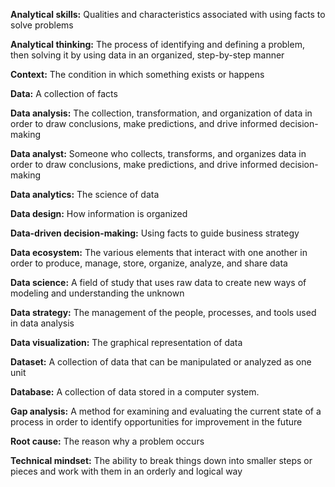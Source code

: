 **Analytical skills:** Qualities and characteristics associated with using facts to solve problems

**Analytical thinking:** The process of identifying and defining a problem, then solving it by using data in an organized, step-by-step manner

**Context:** The condition in which something exists or happens

**Data:** A collection of facts

**Data analysis:** The collection, transformation, and organization of data in order to draw conclusions, make predictions, and drive informed decision-making

**Data analyst:** Someone who collects, transforms, and organizes data in order to draw conclusions, make predictions, and drive informed decision-making

**Data analytics:** The science of data

**Data design:** How information is organized

**Data-driven decision-making:** Using facts to guide business strategy

**Data ecosystem:** The various elements that interact with one another in order to produce, manage, store, organize, analyze, and share data

**Data science:** A field of study that uses raw data to create new ways of modeling and understanding the unknown

**Data strategy:** The management of the people, processes, and tools used in data analysis

**Data visualization:** The graphical representation of data

**Dataset:** A collection of data that can be manipulated or analyzed as one unit

**Database:** A collection of data stored in a computer system.

**Gap analysis:** A method for examining and evaluating the current state of a process in order to identify opportunities for improvement in the future

**Root cause:** The reason why a problem occurs

**Technical mindset:** The ability to break things down into smaller steps or pieces and work with them in an orderly and logical way